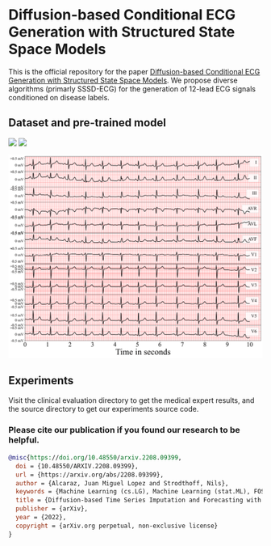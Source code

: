 # Diffusion-based Conditional ECG Generation with Structured State Space Models

This is the official repository for the paper [Diffusion-based Conditional ECG Generation with Structured State Space Models](https://arxiv.org/abs/2208.09399). We propose diverse algorithms (primarly SSSD-ECG) for the generation of 12-lead ECG signals conditioned on disease labels.

## Dataset and pre-trained model

<a href="https://figshare.com/s/43df16e4a50e4dd0a0c5" alt="GitHub issues by-label">
  <img src="https://img.shields.io/badge/Dataset-10.6084%2Fm9.figshare.21922947-red" /></a>
<a href="https://figshare.com/s/81834b24a4711c2a5c55" alt="GitHub issues by-label">
  <img src="https://img.shields.io/badge/Model-10.6084%2Fm9.figshare.21922875-red" /></a>
 

![alt text](https://github.com/AI4HealthUOL/SSSD-ECG/blob/main/clinical%20evaluation/diagnosis%20on%20normal%20samples/plots/reports/SSSD.png?style=centerme)


## Experiments
Visit the clinical evaluation directory to get the medical expert results, and the source directory to get our experiments source code.


### Please cite our publication if you found our research to be helpful.

```bibtex
@misc{https://doi.org/10.48550/arxiv.2208.09399,
  doi = {10.48550/ARXIV.2208.09399},
  url = {https://arxiv.org/abs/2208.09399},
  author = {Alcaraz, Juan Miguel Lopez and Strodthoff, Nils},
  keywords = {Machine Learning (cs.LG), Machine Learning (stat.ML), FOS: Computer and information sciences, FOS: Computer and information sciences},
  title = {Diffusion-based Time Series Imputation and Forecasting with Structured State Space Models},
  publisher = {arXiv},
  year = {2022},
  copyright = {arXiv.org perpetual, non-exclusive license}
}

```
